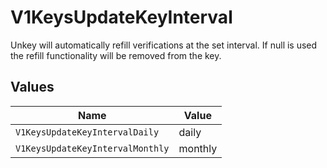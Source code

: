 # V1KeysUpdateKeyInterval

Unkey will automatically refill verifications at the set interval. If null is used the refill functionality will be removed from the key.


## Values

| Name                             | Value                            |
| -------------------------------- | -------------------------------- |
| `V1KeysUpdateKeyIntervalDaily`   | daily                            |
| `V1KeysUpdateKeyIntervalMonthly` | monthly                          |